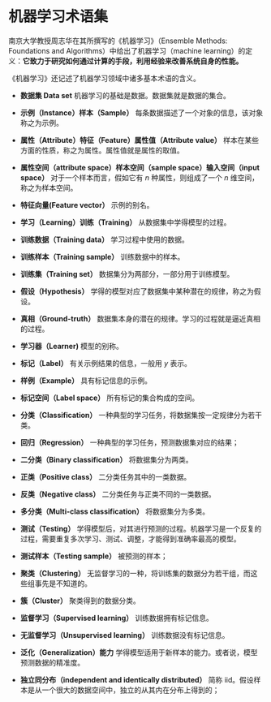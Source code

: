 # 机器学习术语集

南京大学教授周志华在其所撰写的《机器学习》（Ensemble Methods: Foundations and Algorithms）中给出了机器学习（machine learning）的定义：**它致力于研究如何通过计算的手段，利用经验来改善系统自身的性能。**

《机器学习》还记述了机器学习领域中诸多基本术语的含义。

- **数据集 Data set**
    机器学习的基础是数据。数据集就是数据的集合。

- **示例（Instance）样本（Sample）**
    每条数据描述了一个对象的信息，该对象称之为示例。

- **属性（Attribute）特征（Feature）属性值（Attribute value）**
    样本在某些方面的性质，称之为属性。属性值就是属性的取值。

- **属性空间（attribute space）样本空间（sample space）输入空间（input space）**
    对于一个样本而言，假如它有 $n$ 种属性，则组成了一个 $n$ 维空间，称之为样本空间。

- **特征向量(Feature vector）**
    示例的别名。

- **学习（Learning）训练（Training）**
    从数据集中学得模型的过程。

- **训练数据（Training data）**
    学习过程中使用的数据。

- **训练样本（Training sample）**
    训练数据中的样本。

- **训练集（Training set）**
    数据集分为两部分，一部分用于训练模型。

- **假设（Hypothesis）**
    学得的模型对应了数据集中某种潜在的规律，称之为假设。

- **真相（Ground-truth）**
    数据集本身的潜在的规律。学习的过程就是逼近真相的过程。

- **学习器（Learner)**
    模型的别称。

- **标记（Label）**
    有关示例结果的信息，一般用 $y$ 表示。

- **样例（Example）**
    具有标记信息的示例。

- **标记空间（Label space）**
    所有标记的集合构成的空间。

- **分类（Classification）**
    一种典型的学习任务，将数据集按一定规律分为若干类。

- **回归（Regression）**
    一种典型的学习任务，预测数据集对应的结果；

- **二分类（Binary classification）**
    将数据集分为两类。

- **正类（Positive class）**
    二分类任务其中的一类数据。

- **反类（Negative class）**
    二分类任务与正类不同的一类数据。

- **多分类（Multi-class classification）**
    将数据集分为多类。

- **测试（Testing）**
    学得模型后，对其进行预测的过程。机器学习是一个反复的过程，需要重复多次学习、测试、调整，才能得到准确率最高的模型。

- **测试样本（Testing sample）**
    被预测的样本；

- **聚类（Clustering）**
    无监督学习的一种，将训练集的数据分为若干组，而这些组事先是不知道的。

- **簇（Cluster）**
    聚类得到的数据分类。

- **监督学习（Supervised learning）**
    训练数据拥有标记信息。

- **无监督学习（Unsupervised learning）**
    训练数据没有标记信息。

- **泛化（Generalization）能力**
    学得模型适用于新样本的能力。或者说，模型预测数据的精准度。

- **独立同分布（independent and identically distributed）**
    简称 iid。假设样本是从一个很大的数据空间中，独立的从其内在分布上得到的；
